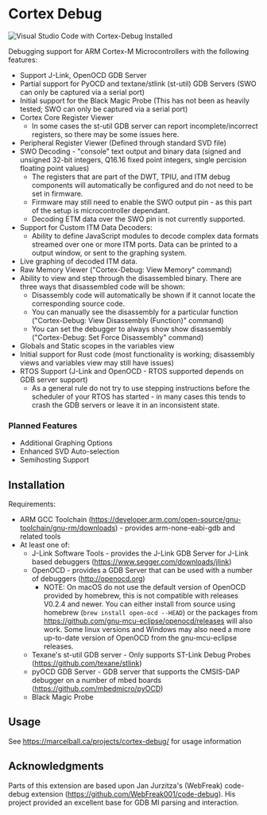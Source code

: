 # Cortex Debug

![Visual Studio Code with Cortex-Debug Installed](https://github.com/Marus/cortex-debug/raw/master/./images/vs-code-screenshot.png)

Debugging support for ARM Cortex-M Microcontrollers with the following features:

* Support J-Link, OpenOCD GDB Server
* Partial support for PyOCD and textane/stlink (st-util) GDB Servers (SWO can only be captured via a serial port)
* Initial support for the Black Magic Probe (This has not been as heavily tested; SWO can only be captured via a serial port)
* Cortex Core Register Viewer
    * In some cases the st-util GDB server can report incomplete/incorrect registers, so there may be some issues here.
* Peripheral Register Viewer (Defined through standard SVD file)
* SWO Decoding - "console" text output and binary data (signed and unsigned 32-bit integers, Q16.16 fixed point integers, single percision floating point values)
    * The registers that are part of the DWT, TPIU, and ITM debug components will automatically be configured and do not need to be set in firmware.
    * Firmware may still need to enable the SWO output pin - as this part of the setup is microcontroller dependant.
    * Decoding ETM data over the SWO pin is not currently supported.
* Support for Custom ITM Data Decoders:
    * Ability to define JavaScript modules to decode complex data formats streamed over one or more ITM ports. Data can be printed to a output window, or sent to the graphing system.
* Live graphing of decoded ITM data.
* Raw Memory Viewer ("Cortex-Debug: View Memory" command)
* Ability to view and step through the disassembled binary. There are three ways that disassembled code will be shown:
    * Disassembly code will automatically be shown if it cannot locate the corresponding source code.
    * You can manually see the disassembly for a particular function ("Cortex-Debug: View Disassembly (Function)" command)
    * You can set the debugger to always show show disassembly ("Cortex-Debug: Set Force Disassembly" command)
* Globals and Static scopes in the variables view
* Initial support for Rust code (most functionality is working; disassembly views and variables view may still have issues)
* RTOS Support (J-Link and OpenOCD - RTOS supported depends on GDB server support)
    * As a general rule do not try to use stepping instructions before the scheduler of your RTOS has started - in many cases this tends to crash the GDB servers or leave it in an inconsistent state.


### Planned Features

* Additional Graphing Options
* Enhanced SVD Auto-selection
* Semihosting Support

## Installation

Requirements:

* ARM GCC Toolchain (https://developer.arm.com/open-source/gnu-toolchain/gnu-rm/downloads) - provides arm-none-eabi-gdb and related tools
* At least one of:
    * J-Link Software Tools - provides the J-Link GDB Server for J-Link based debuggers (https://www.segger.com/downloads/jlink)
    * OpenOCD - provides a GDB Server that can be used with a number of debuggers (http://openocd.org)
        * NOTE: On macOS do not use the default version of OpenOCD provided by homebrew, this is not compatible with releases V0.2.4 and newer. You can either install from source using homebrew (`brew install open-ocd --HEAD`) or the packages from https://github.com/gnu-mcu-eclipse/openocd/releases will also work. Some linux versions and Windows may also need a more up-to-date version of OpenOCD from the gnu-mcu-eclipse releases.
    * Texane's st-util GDB server - Only supports ST-Link Debug Probes (https://github.com/texane/stlink)
    * pyOCD GDB Server - GDB server that supports the CMSIS-DAP debugger on a number of mbed boards (https://github.com/mbedmicro/pyOCD)
    * Black Magic Probe

## Usage

See https://marcelball.ca/projects/cortex-debug/ for usage information

## Acknowledgments

Parts of this extension are based upon Jan Jurzitza's (WebFreak) code-debug extension (https://github.com/WebFreak001/code-debug). His project provided an excellent base for GDB MI parsing and interaction.

